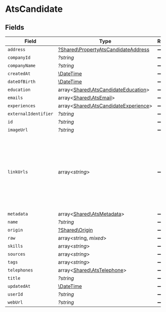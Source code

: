 # AtsCandidate


## Fields

| Field                                                                                                                | Type                                                                                                                 | Required                                                                                                             | Description                                                                                                          |
| -------------------------------------------------------------------------------------------------------------------- | -------------------------------------------------------------------------------------------------------------------- | -------------------------------------------------------------------------------------------------------------------- | -------------------------------------------------------------------------------------------------------------------- |
| `address`                                                                                                            | [?Shared\PropertyAtsCandidateAddress](../../Models/Shared/PropertyAtsCandidateAddress.md)                            | :heavy_minus_sign:                                                                                                   | N/A                                                                                                                  |
| `companyId`                                                                                                          | *?string*                                                                                                            | :heavy_minus_sign:                                                                                                   | N/A                                                                                                                  |
| `companyName`                                                                                                        | *?string*                                                                                                            | :heavy_minus_sign:                                                                                                   | N/A                                                                                                                  |
| `createdAt`                                                                                                          | [\DateTime](https://www.php.net/manual/en/class.datetime.php)                                                        | :heavy_minus_sign:                                                                                                   | N/A                                                                                                                  |
| `dateOfBirth`                                                                                                        | [\DateTime](https://www.php.net/manual/en/class.datetime.php)                                                        | :heavy_minus_sign:                                                                                                   | N/A                                                                                                                  |
| `education`                                                                                                          | array<[Shared\AtsCandidateEducation](../../Models/Shared/AtsCandidateEducation.md)>                                  | :heavy_minus_sign:                                                                                                   | N/A                                                                                                                  |
| `emails`                                                                                                             | array<[Shared\AtsEmail](../../Models/Shared/AtsEmail.md)>                                                            | :heavy_minus_sign:                                                                                                   | N/A                                                                                                                  |
| `experiences`                                                                                                        | array<[Shared\AtsCandidateExperience](../../Models/Shared/AtsCandidateExperience.md)>                                | :heavy_minus_sign:                                                                                                   | N/A                                                                                                                  |
| `externalIdentifier`                                                                                                 | *?string*                                                                                                            | :heavy_minus_sign:                                                                                                   | N/A                                                                                                                  |
| `id`                                                                                                                 | *?string*                                                                                                            | :heavy_minus_sign:                                                                                                   | N/A                                                                                                                  |
| `imageUrl`                                                                                                           | *?string*                                                                                                            | :heavy_minus_sign:                                                                                                   | N/A                                                                                                                  |
| `linkUrls`                                                                                                           | array<*string*>                                                                                                      | :heavy_minus_sign:                                                                                                   | URLs for web pages containing additional material about the candidate (LinkedIn, other social media, articles, etc.) |
| `metadata`                                                                                                           | array<[Shared\AtsMetadata](../../Models/Shared/AtsMetadata.md)>                                                      | :heavy_minus_sign:                                                                                                   | N/A                                                                                                                  |
| `name`                                                                                                               | *?string*                                                                                                            | :heavy_minus_sign:                                                                                                   | N/A                                                                                                                  |
| `origin`                                                                                                             | [?Shared\Origin](../../Models/Shared/Origin.md)                                                                      | :heavy_minus_sign:                                                                                                   | N/A                                                                                                                  |
| `raw`                                                                                                                | array<string, *mixed*>                                                                                               | :heavy_minus_sign:                                                                                                   | N/A                                                                                                                  |
| `skills`                                                                                                             | array<*string*>                                                                                                      | :heavy_minus_sign:                                                                                                   | N/A                                                                                                                  |
| `sources`                                                                                                            | array<*string*>                                                                                                      | :heavy_minus_sign:                                                                                                   | N/A                                                                                                                  |
| `tags`                                                                                                               | array<*string*>                                                                                                      | :heavy_minus_sign:                                                                                                   | N/A                                                                                                                  |
| `telephones`                                                                                                         | array<[Shared\AtsTelephone](../../Models/Shared/AtsTelephone.md)>                                                    | :heavy_minus_sign:                                                                                                   | N/A                                                                                                                  |
| `title`                                                                                                              | *?string*                                                                                                            | :heavy_minus_sign:                                                                                                   | N/A                                                                                                                  |
| `updatedAt`                                                                                                          | [\DateTime](https://www.php.net/manual/en/class.datetime.php)                                                        | :heavy_minus_sign:                                                                                                   | N/A                                                                                                                  |
| `userId`                                                                                                             | *?string*                                                                                                            | :heavy_minus_sign:                                                                                                   | N/A                                                                                                                  |
| `webUrl`                                                                                                             | *?string*                                                                                                            | :heavy_minus_sign:                                                                                                   | N/A                                                                                                                  |